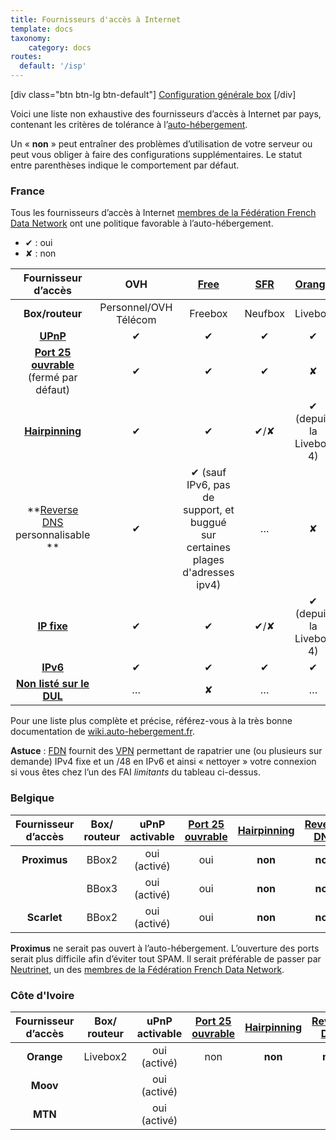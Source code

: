 ```yaml
---
title: Fournisseurs d'accès à Internet
template: docs
taxonomy:
    category: docs
routes:
  default: '/isp'
---
```


[div class="btn btn-lg btn-default"] [ Configuration générale box](/isp_box_config) [/div]

Voici une liste non exhaustive des fournisseurs d’accès à Internet par pays, contenant les critères de tolérance à l’[auto-hébergement](/selfhosting).

Un « **non** » peut entraîner des problèmes d’utilisation de votre serveur ou peut vous obliger à faire des configurations supplémentaires. Le statut entre parenthèses indique le comportement par défaut.

### France

Tous les fournisseurs d’accès à Internet [membres de la Fédération French Data Network](http://www.ffdn.org/fr/membres) ont une politique favorable à l’auto-hébergement.
* ✔ : oui
* ✘ : non

| Fournisseur d’accès | OVH | [Free](/isp_free) | [SFR](/isp_sfr) | [Orange](/isp_orange) | Bouygues<br>Télécom | Darty |
| :---: | :---: | :---: | :---: | :---: | :---: | :---: |
| **Box/routeur** | Personnel/OVH Télécom | Freebox | Neufbox | Livebox | Bbox | Dartybox |
| **[UPnP](https://fr.wikipedia.org/wiki/Universal_Plug_and_Play)** | ✔ | ✔ | ✔ | ✔ | ✔ | ✔ |
| **[Port 25 ouvrable](/email)**<br> (fermé par défaut) | ✔ | ✔ | ✔ | ✘ | ✔ | ✔ |
| **[Hairpinning](http://fr.wikipedia.org/wiki/Hairpinning)** | ✔ | ✔ | ✔/✘ | ✔ (depuis la Livebox 4) | ✔ | ✔ |
| **[Reverse DNS](https://en.wikipedia.org/wiki/Reverse_DNS_lookup)<br>personnalisable ** | ✔ | ✔ (sauf IPv6, pas de support, et buggué sur certaines plages d'adresses ipv4) | … | ✘ | ✘ | ✘ |
| **[IP fixe](/dns_dynamicip)** | ✔ | ✔ | ✔/✘ | ✔ (depuis la Livebox 4) | ✔ | ✔ |
| **[IPv6](https://fr.wikipedia.org/wiki/IPv6)** | ✔ | ✔ | ✔ | ✔ | … | … |
| **[Non listé sur le DUL](https://en.wikipedia.org/wiki/Dialup_Users_List)** | … | ✘ | … | … | … | … |
Pour une liste plus complète et précise, référez-vous à la très bonne documentation de [wiki.auto-hebergement.fr](http://wiki.auto-hebergement.fr/fournisseurs/fai#d%C3%A9tail_des_fai).

**Astuce** : [FDN](http://www.fdn.fr) fournit des [VPN](http://www.fdn.fr/-VPN-.html) permettant de rapatrier une (ou plusieurs sur demande) IPv4 fixe et un /48 en IPv6 et ainsi « nettoyer » votre connexion si vous êtes chez l’un des FAI *limitants* du tableau ci-dessus.

### Belgique

| Fournisseur d’accès | Box/ routeur | uPnP activable | [Port 25 ouvrable](/email)| [Hairpinning](http://fr.wikipedia.org/wiki/Hairpinning) | [Reverse DNS](https://en.wikipedia.org/wiki/Reverse_DNS_lookup) | IP fixe |
| :---: | :---: | :---: | :---: | :---: | :---: | :---: |
| **Proximus** | BBox2 | oui (activé) | oui | **non** | **non** | **non** |
| | BBox3 | oui (activé) | oui | **non** | **non** | **non** |
| **Scarlet** | BBox2 | oui (activé) | oui | **non** | **non** | **non** |

**Proximus** ne serait pas ouvert à l’auto-hébergement. L’ouverture des ports serait plus difficile afin d’éviter tout SPAM. Il serait préférable de passer par [Neutrinet](http://neutrinet.be), un des [membres de la Fédération French Data Network](http://www.ffdn.org/fr/membres).

### Côte d'Ivoire

| Fournisseur d’accès | Box/ routeur | uPnP activable | [Port 25 ouvrable](/email)| [Hairpinning](http://fr.wikipedia.org/wiki/Hairpinning) | [Reverse DNS](https://en.wikipedia.org/wiki/Reverse_DNS_lookup) | IP fixe |
| :---: | :---: | :---: | :---: | :---: | :---: | :---: |
| **Orange** | Livebox2 | oui (activé) | non | **non** | **non** | **non** |
| **Moov** |  | oui (activé) |  |  |  |  |
| **MTN** |  | oui (activé) |  |  |  | |
